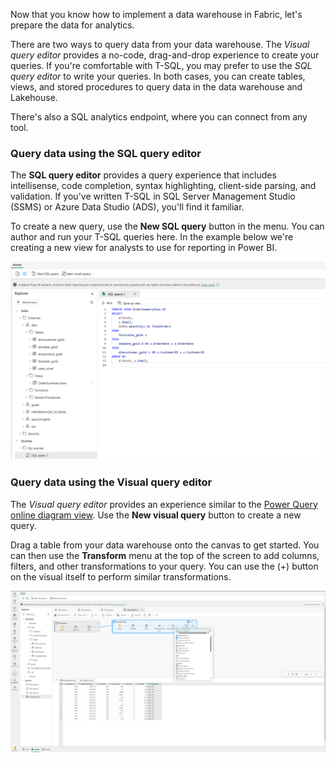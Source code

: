 Now that you know how to implement a data warehouse in Fabric, let's prepare the data for analytics.

There are two ways to query data from your data warehouse. The *Visual query editor* provides a no-code, drag-and-drop experience to create your queries. If you're comfortable with T-SQL, you may prefer to use the *SQL query editor* to write your queries. In both cases, you can create tables, views, and stored procedures to query data in the data warehouse and Lakehouse.

There's also a SQL analytics endpoint, where you can connect from any tool.

### Query data using the SQL query editor

The **SQL query editor** provides a query experience that includes intellisense, code completion, syntax highlighting, client-side parsing, and validation. If you've written T-SQL in SQL Server Management Studio (SSMS) or Azure Data Studio (ADS), you'll find it familiar.

To create a new query, use the **New SQL query** button in the menu. You can author and run your T-SQL queries here. In the example below we're creating a new view for analysts to use for reporting in Power BI.

![Screenshot of the SQL Query Editor displaying a T-SQL query creating a view.](../media/create-view.png)

### Query data using the Visual query editor

The *Visual query editor* provides an experience similar to the [Power Query online diagram view](/power-query/diagram-view). Use the **New visual query** button to create a new query.

Drag a table from your data warehouse onto the canvas to get started. You can then use the **Transform** menu at the top of the screen to add columns, filters, and other transformations to your query. You can use the  (+) button on the visual itself to perform similar transformations.

![Screenshot of the Visual Query Editor.](../media/visual-query.png)
